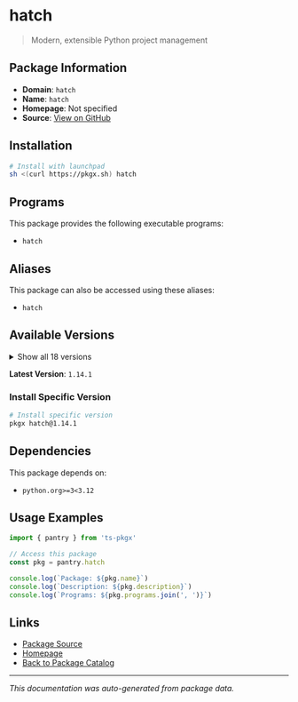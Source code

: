 # hatch

> Modern, extensible Python project management

## Package Information

- **Domain**: `hatch`
- **Name**: `hatch`
- **Homepage**: Not specified
- **Source**: [View on GitHub](https://github.com/pkgxdev/pantry/tree/main/projects/hatch.pypa.io/package.yml)

## Installation

```bash
# Install with launchpad
sh <(curl https://pkgx.sh) hatch
```

## Programs

This package provides the following executable programs:

- `hatch`

## Aliases

This package can also be accessed using these aliases:

- `hatch`

## Available Versions

<details>
<summary>Show all 18 versions</summary>

- `1.14.1`, `1.14.0`, `1.13.0`, `1.12.0`, `1.11.1`
- `1.11.0`, `1.10.0`, `1.9.7`, `1.9.6`, `1.9.5`
- `1.9.4`, `1.9.3`, `1.9.2`, `1.9.1`, `1.9.0`
- `1.8.1`, `1.8.0`, `1.7.0`

</details>

**Latest Version**: `1.14.1`

### Install Specific Version

```bash
# Install specific version
pkgx hatch@1.14.1
```

## Dependencies

This package depends on:

- `python.org>=3<3.12`

## Usage Examples

```typescript
import { pantry } from 'ts-pkgx'

// Access this package
const pkg = pantry.hatch

console.log(`Package: ${pkg.name}`)
console.log(`Description: ${pkg.description}`)
console.log(`Programs: ${pkg.programs.join(', ')}`)
```

## Links

- [Package Source](https://github.com/pkgxdev/pantry/tree/main/projects/hatch.pypa.io/package.yml)
- [Homepage](#)
- [Back to Package Catalog](../package-catalog.md)

---

*This documentation was auto-generated from package data.*
